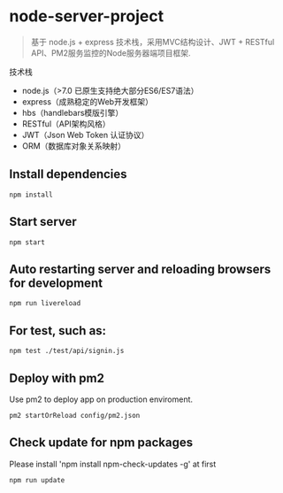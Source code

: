 # node-server-project
> 基于 node.js + express 技术栈，采用MVC结构设计、JWT + RESTful API、PM2服务监控的Node服务器端项目框架.

技术栈

- node.js（>7.0 已原生支持绝大部分ES6/ES7语法）
- express（成熟稳定的Web开发框架）
- hbs（handlebars模版引擎）
- RESTful（API架构风格）
- JWT（Json Web Token 认证协议）
- ORM（数据库对象关系映射）


## Install dependencies

```
npm install
```

## Start server

```
npm start
```

## Auto restarting server and reloading browsers for development

```
npm run livereload
```

## For test, such as:

```
npm test ./test/api/signin.js
```

## Deploy with pm2

Use pm2 to deploy app on production enviroment.

```
pm2 startOrReload config/pm2.json
```

## Check update for npm packages

Please install 'npm install npm-check-updates -g' at first

```
npm run update
```
